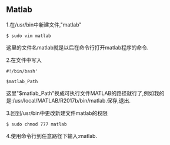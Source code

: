 ## Matlab
1.在/usr/bin中新建文件,"matlab"

`$ sudo vim matlab`

这里的文件名matlab就是以后在命令行打开matlab程序的命令.

2.在文件中写入
```
#!/bin/bash'

$matlab_Path
```

这里"$matlab_Path"换成可执行文件MATLAB的路径就行了,例如我的是:/usr/local/MATLAB/R2017b/bin/matlab.保存,退出.

3.回到/usr/bin中更改新建文件matlab的权限

`$ sudo chmod 777 matlab`

4.使用命令行到任意路径下输入:matlab.
